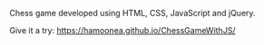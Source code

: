 Chess game developed using HTML, CSS, JavaScript and jQuery.

Give it a try:
https://hamoonea.github.io/ChessGameWithJS/
